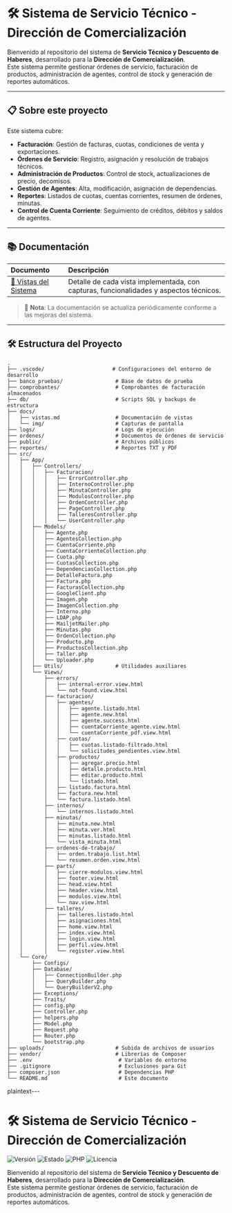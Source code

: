 # 🛠️ Sistema de Servicio Técnico - Dirección de Comercialización

Bienvenido al repositorio del sistema de **Servicio Técnico y Descuento de Haberes**, desarrollado para la **Dirección de Comercialización**.  
Este sistema permite gestionar órdenes de servicio, facturación de productos, administración de agentes, control de stock y generación de reportes automáticos.

---

## 📋 Sobre este proyecto

Este sistema cubre:

- **Facturación**: Gestión de facturas, cuotas, condiciones de venta y exportaciones.
- **Órdenes de Servicio**: Registro, asignación y resolución de trabajos técnicos.
- **Administración de Productos**: Control de stock, actualizaciones de precio, decomisos.
- **Gestión de Agentes**: Alta, modificación, asignación de dependencias.
- **Reportes**: Listados de cuotas, cuentas corrientes, resumen de órdenes, minutas.
- **Control de Cuenta Corriente**: Seguimiento de créditos, débitos y saldos de agentes.

---

## 📚 Documentación

| Documento | Descripción |
|:---|:---|
| [📘 Vistas del Sistema](docs/vistas.md) | Detalle de cada vista implementada, con capturas, funcionalidades y aspectos técnicos.|

> 🔔 **Nota**: La documentación se actualiza periódicamente conforme a las mejoras del sistema.

---

## 🛠️ Estructura del Proyecto

```plaintext
.
├── .vscode/                      # Configuraciones del entorno de desarrollo
├── banco_pruebas/                 # Base de datos de prueba
├── comprobantes/                  # Comprobantes de facturación almacenados
├── db/                            # Scripts SQL y backups de estructura
├── docs/
│   ├── vistas.md                  # Documentación de vistas
│   └── img/                       # Capturas de pantalla
├── logs/                          # Logs de ejecución
├── ordenes/                       # Documentos de órdenes de servicio
├── public/                        # Archivos públicos
├── reportes/                      # Reportes TXT y PDF
├── src/
│   ├── App/
│   │   ├── Controllers/
│   │   │   ├── Facturacion/
│   │   │   │   ├── ErrorController.php
│   │   │   │   ├── InternoController.php
│   │   │   │   ├── MinutaController.php
│   │   │   │   ├── ModulosController.php
│   │   │   │   ├── OrdenController.php
│   │   │   │   ├── PageController.php
│   │   │   │   ├── TalleresController.php
│   │   │   │   └── UserController.php
│   │   ├── Models/
│   │   │   ├── Agente.php
│   │   │   ├── AgentesCollection.php
│   │   │   ├── CuentaCorriente.php
│   │   │   ├── CuentaCorrienteCollection.php
│   │   │   ├── Cuota.php
│   │   │   ├── CuotasCollection.php
│   │   │   ├── DependenciasCollection.php
│   │   │   ├── DetalleFactura.php
│   │   │   ├── Factura.php
│   │   │   ├── FacturasCollection.php
│   │   │   ├── GoogleClient.php
│   │   │   ├── Imagen.php
│   │   │   ├── ImagenCollection.php
│   │   │   ├── Interno.php
│   │   │   ├── LDAP.php
│   │   │   ├── MailjetMailer.php
│   │   │   ├── Minutas.php
│   │   │   ├── OrdenCollection.php
│   │   │   ├── Producto.php
│   │   │   ├── ProductosCollection.php
│   │   │   ├── Taller.php
│   │   │   └── Uploader.php
│   │   ├── Utils/                 # Utilidades auxiliares
│   │   └── Views/
│   │       ├── errors/
│   │       │   ├── internal-error.view.html
│   │       │   └── not-found.view.html
│   │       ├── facturacion/
│   │       │   ├── agentes/
│   │       │   │   ├── agente.listado.html
│   │       │   │   ├── agente.new.html
│   │       │   │   ├── agente.success.html
│   │       │   │   ├── cuentaCorriente_agente.view.html
│   │       │   │   └── cuentaCorriente_pdf.view.html
│   │       │   ├── cuotas/
│   │       │   │   ├── cuotas.listado-filtrado.html
│   │       │   │   └── solicitudes_pendientes.view.html
│   │       │   ├── productos/
│   │       │   │   ├── agregar.precio.html
│   │       │   │   ├── detalle.producto.html
│   │       │   │   ├── editar.producto.html
│   │       │   │   └── listado.html
│   │       │   ├── listado.factura.html
│   │       │   ├── factura.new.html
│   │       │   └── factura.listado.html
│   │       ├── internos/
│   │       │   └── internos.listado.html
│   │       ├── minutas/
│   │       │   ├── minuta.new.html
│   │       │   ├── minuta.ver.html
│   │       │   ├── minutas.listado.html
│   │       │   └── vista_minuta.html
│   │       ├── ordenes-de-trabajo/
│   │       │   ├── orden.trabajo.list.html
│   │       │   └── resumen.orden.view.html
│   │       ├── parts/
│   │       │   ├── cierre-modulos.view.html
│   │       │   ├── footer.view.html
│   │       │   ├── head.view.html
│   │       │   ├── header.view.html
│   │       │   ├── modulos.view.html
│   │       │   └── nav.view.html
│   │       ├── talleres/
│   │       │   ├── talleres.listado.html
│   │       │   ├── asignaciones.html
│   │       │   ├── home.view.html
│   │       │   ├── index.view.html
│   │       │   ├── login.view.html
│   │       │   ├── perfil.view.html
│   │       │   └── register.view.html
│   └── Core/
│       ├── Configs/
│       ├── Database/
│       │   ├── ConnectionBuilder.php
│       │   ├── QueryBuilder.php
│       │   └── QueryBuilderV2.php
│       ├── Exceptions/
│       ├── Traits/
│       ├── config.php
│       ├── Controller.php
│       ├── helpers.php
│       ├── Model.php
│       ├── Request.php
│       ├── Router.php
│       └── bootstrap.php
├── uploads/                       # Subida de archivos de usuarios
├── vendor/                        # Librerías de Composer
├── .env                            # Variables de entorno
├── .gitignore                      # Exclusiones para Git
├── composer.json                   # Dependencias PHP
└── README.md                       # Este documento

```
plaintext---

# 🛠️ Sistema de Servicio Técnico - Dirección de Comercialización

![Versión](https://img.shields.io/badge/versión-1.0.0-blue.svg)
![Estado](https://img.shields.io/badge/estado-En%20desarrollo-yellow.svg)
![PHP](https://img.shields.io/badge/PHP-8.1+-blueviolet.svg)
![Licencia](https://img.shields.io/badge/Licencia-Privado-lightgrey.svg)

Bienvenido al repositorio del sistema de **Servicio Técnico y Descuento de Haberes**, desarrollado para la **Dirección de Comercialización**.  
Este sistema permite gestionar órdenes de servicio, facturación de productos, administración de agentes, control de stock y generación de reportes automáticos.


